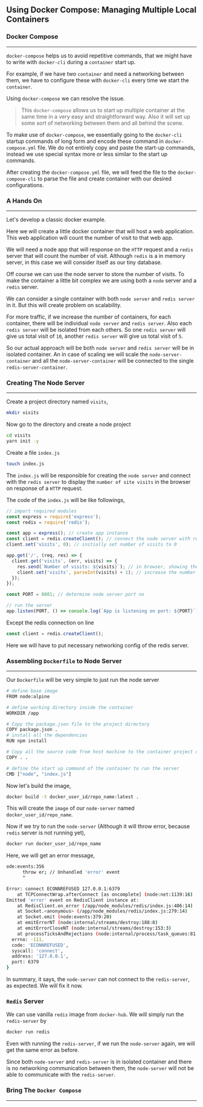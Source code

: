 ## Using Docker Compose: Managing Multiple Local Containers

### Docker Compose

---

`docker-compose` helps us to avoid repetitive commands, that we might have to write with `docker-cli` during a `container` start up.

For example, if we have two `container` and need a networking between them, we have to configure these with `docker-cli` every time we start the `container`.

Using `docker-compose` we can resolve the issue.

> This `docker-compose` allows us to start up multiple container at the same time in a very easy and straightforward way. Also it will set up some sort of networking between them and all behind the scene.

To make use of `docker-compose`, we essentially going to the `docker-cli` startup commands of long form and encode these command in `docker-compose.yml` file. We do not entirely copy and paste the start-up commands, instead we use special syntax more or less similar to the start up commands.

After creating the `docker-compose.yml` file, we will feed the file to the `docker-compose-cli` to parse the file and create container with our desired configurations.

### A Hands On

---

Let's develop a classic docker example.

Here we will create a little docker container that will host a web application. This web application will count the number of visit to that web app.

We will need a node app that will response on the `HTTP` request and a `redis` server that will count the number of visit. Although `redis` is a in memory server, in this case we will consider itself as our tiny database.

Off course we can use the node server to store the number of visits. To make the container a little bit complex we are using both a `node` server and a `redis` server.

We can consider a single container with both `node server` and `redis server` in it. But this will create problem on scalability.

For more traffic, if we increase the number of containers, for each container, there will be individual `node server` and `redis server`. Also each `redis server` will be isolated from each others. So one `redis server` will give us total visit of `10`, another `redis server` will give us total visit of `5`.

So our actual approach will be both `node server` and `redis server` will be in isolated container. An in case of scaling we will scale the `node-server-container` and all the `node-server-container` will be connected to the single `redis-server-container`.

### Creating The Node Server

---

Create a project directory named `visits`,

```bash
mkdir visits
```

Now go to the directory and create a node project

```bash
cd visits
yarn init -y
```

Create a file `index.js`

```bash
touch index.js
```

The `index.js` will be responsible for creating the `node server` and connect with the `redis server` to display the `number of site visits` in the browser on response of a `HTTP` request.

The code of the `index.js` will be like followings,

```js
// import required modules
const express = require('express');
const redis = require('redis');

const app = express(); // create app instance
const client = redis.createClient(); // connect the node server with redis server
client.set('visits', 0); // initially set number of visits to 0

app.get('/', (req, res) => {
  client.get('visits', (err, visits) => {
    res.send(`Number of visits: ${visits}`); // in browser, showing the client, number of visits
    client.set('visits', parseInt(visits) + 1); // increase the number visits
  });
});

const PORT = 8081; // determine node server port no

// run the server
app.listen(PORT, () => console.log(`App is listening on port: ${PORT}`));
```

Except the redis connection on line

```js
const client = redis.createClient();
```

Here we will have to put necessary networking config of the redis server.

### Assembling `Dockerfile` to Node Server

---

Our `Dockerfile` will be very simple to just run the node server

```bash
# define base image
FROM node:alpine

# define working directory inside the container
WORKDIR /app

# Copy the package.json file to the project directory
COPY package.json .
# install all the dependencies
RUN npm install

# Copy all the source code from host machine to the container project directory
COPY . .

# define the start up command of the container to run the server
CMD ["node", "index.js"]
```

Now let's build the image,

```bash
docker build -t docker_user_id/repo_name:latest .
```

This will create the `image` of our `node-server` named `docker_user_id/repo_name`.

Now if we try to run the `node-server` (Although it will throw error, because `redis` server is not running yet),

```bash
docker run docker_user_id/repo_name
```

Here, we will get an error message,

```bash
ode:events:356
      throw er; // Unhandled 'error' event
      ^

Error: connect ECONNREFUSED 127.0.0.1:6379
    at TCPConnectWrap.afterConnect [as oncomplete] (node:net:1139:16)
Emitted 'error' event on RedisClient instance at:
    at RedisClient.on_error (/app/node_modules/redis/index.js:406:14)
    at Socket.<anonymous> (/app/node_modules/redis/index.js:279:14)
    at Socket.emit (node:events:379:20)
    at emitErrorNT (node:internal/streams/destroy:188:8)
    at emitErrorCloseNT (node:internal/streams/destroy:153:3)
    at processTicksAndRejections (node:internal/process/task_queues:81:21) {
  errno: -111,
  code: 'ECONNREFUSED',
  syscall: 'connect',
  address: '127.0.0.1',
  port: 6379
}
```

In summary, it says, the `node-server` can not connect to the `redis-server`, as expected. We will fix it now.

### `Redis` Server

We can use vanilla `redis` image from `docker-hub`. We will simply run the `redis-server` by

```bash
docker run redis
```

Even with running the `redis-server`, if we run the `node-server` again, we will get the same error as before.

Since both `node-server` and `redis-server` is in isolated container and there is no networking communication between them, the `node-server` will not be able to communicate with the `redis-server`.

### Bring The `Docker Compose`

---
